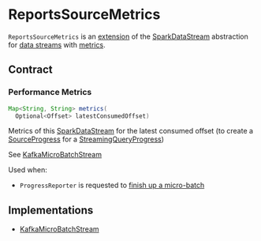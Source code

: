 # ReportsSourceMetrics

`ReportsSourceMetrics` is an [extension](#contract) of the [SparkDataStream](SparkDataStream.md) abstraction for [data streams](#implementations) with [metrics](#metrics).

## Contract

### <span id="metrics"> Performance Metrics

```java
Map<String, String> metrics(
  Optional<Offset> latestConsumedOffset)
```

Metrics of this [SparkDataStream](SparkDataStream.md) for the latest consumed offset (to create a [SourceProgress](monitoring/SourceProgress.md#metrics) for a [StreamingQueryProgress](monitoring/StreamingQueryProgress.md#sources))

See [KafkaMicroBatchStream](kafka/KafkaMicroBatchStream.md#metrics)

Used when:

* `ProgressReporter` is requested to [finish up a micro-batch](monitoring/ProgressReporter.md#finishTrigger)

## Implementations

* [KafkaMicroBatchStream](kafka/KafkaMicroBatchStream.md)
